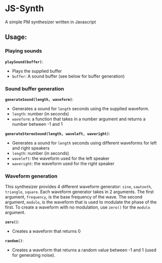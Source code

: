 # JS-Synth
A simple PM synthesizer written in Javascript

## Usage:
### Playing sounds
**`playSound(buffer)`**:
- Plays the supplied buffer
- `buffer`: A sound buffer (see below for buffer generation)

### Sound buffer generation
**`generateSound(length, waveform)`**:
- Generates a sound for `length` seconds using the supplied waveform.
- `length`: number (in seconds)
- `waveform`: a function that takes in a number argument and returns a number between -1 and 1

**`generateStereoSound(length, waveleft, waveright)`**:
- Generates a sound for `length` seconds using different waveforms for left and right speakers
- `length`: number (in seconds)
- `waveleft`: the waveform used for the left speaker
- `waveright`: the waveform used for the right speaker

### Waveform generation
This synthesizer provides 4 different waveform generator: `sine`, `sawtooth`, `triangle`, `square`. Each waveform generator takes in 2 arguments. The first argument, `frequency`, is the base frequency of the wave. The second argument, `modulo`, is the waveform that is used to modulate the phase of the first. To create a waveform with no modulation, use `zero()` for the `modulo` argument.

**`zero()`**:
- Creates a waveform that returns 0

**`random()`**:
- Creates a waveform that returns a random value between -1 and 1 (used for generating noise).
